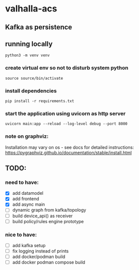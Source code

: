 # valhalla-acs


## Kafka as persistence

## running locally
```python3 -m venv venv```

### create virtual env so not to disturb system python
```source source/bin/activate```

### install dependencies
```pip install -r requirements.txt```

### start the application using uvicorn as http server
```uvicorn main:app --reload --log-level debug --port 8000```

### note on graphviz:
Installation may vary on os - see docs for detailed instructions: https://pygraphviz.github.io/documentation/stable/install.html





## TODO:
### need to have: 
- [x] add datamodel
- [x] add frontend
- [x] add async main
- [ ] dynamic graph from kafka/topology
- [ ] build device_api() as receiver
- [ ] build policy/rules engine prototype

### nice to have:
- [ ] add kafka setup 
- [ ] fix logging instead of prints
- [ ] add docker/podman build
- [ ] add docker podman compose build
